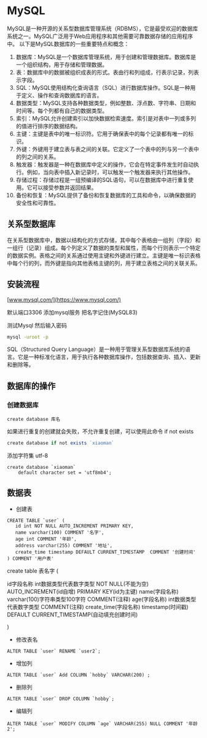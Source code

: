 # MySQL

MySQL是一种开源的关系型数据库管理系统（RDBMS），它是最受欢迎的数据库系统之一。MySQL广泛用于Web应用程序和其他需要可靠数据存储的应用程序中。
以下是MySQL数据库的一些重要特点和概念：

1. 数据库：MySQL是一个数据库管理系统，用于创建和管理数据库。数据库是一个组织结构，用于存储和管理数据。
2. 表：数据库中的数据被组织成表的形式。表由行和列组成，行表示记录，列表示字段。
3. SQL：MySQL使用结构化查询语言（SQL）进行数据库操作。SQL是一种用于定义、操作和查询数据库的语言。
4. 数据类型：MySQL支持各种数据类型，例如整数、浮点数、字符串、日期和时间等。每个列都有自己的数据类型。
5. 索引：MySQL允许创建索引以加快数据检索速度。索引是对表中一列或多列的值进行排序的数据结构。
6. 主键：主键是表中的唯一标识符。它用于确保表中的每个记录都有唯一的标识。
7. 外键：外键用于建立表与表之间的关联。它定义了一个表中的列与另一个表中的列之间的关系。
8. 触发器：触发器是一种在数据库中定义的操作，它会在特定事件发生时自动执行。例如，当向表中插入新记录时，可以触发一个触发器来执行其他操作。
9. 存储过程：存储过程是一组预编译的SQL语句，可以在数据库中进行重复使用。它可以接受参数并返回结果。
10. 备份和恢复：MySQL提供了备份和恢复数据库的工具和命令，以确保数据的安全性和可靠性。

## 关系型数据库

在关系型数据库中，数据以结构化的方式存储，其中每个表格由一组列（字段）和一组行（记录）组成。每个列定义了数据的类型和属性，而每个行则表示一个特定的数据实例。表格之间的关系通过使用主键和外键进行建立。主键是唯一标识表格中每个行的列，而外键是指向其他表格主键的列，用于建立表格之间的关联关系。

## 安装流程
[www.mysql.com/](https://www.mysql.com/)

默认端口3306
添加mysql服务 把名字记住(MySQL83)

测试Mysql 然后输入密码

```sh
mysql -uroot -p
```
SQL（Structured Query Language）是一种用于管理关系型数据库系统的语言。它是一种标准化语言，用于执行各种数据库操作，包括数据查询、插入、更新和删除等。

## 数据库的操作
### 创建数据库

```
create database 库名
```
如果进行重复的创建就会失败，不允许重复创建，可以使用此命令 if not exists
```js
create database if not exists `xiaoman`
```
添加字符集 utf-8
```
create database `xiaoman`
    default character set = 'utf8mb4';
```

## 数据表

* 创建表
```
CREATE TABLE `user` (
   id int NOT NULL AUTO_INCREMENT PRIMARY KEY,
   name varchar(100) COMMENT '名字',
   age int COMMENT '年龄',
   address varchar(255) COMMENT '地址',
   create_time timestamp DEFAULT CURRENT_TIMESTAMP  COMMENT '创建时间'
) COMMENT '用户表'
```
create table 表名字 (

  id字段名称   int数据类型代表数字类型   NOT NULL(不能为空)  AUTO_INCREMENT(id自增)
  PRIMARY KEY(id为主键)
  name(字段名称) varchar(100)字符串类型100字符 COMMENT(注释)
  age(字段名称) int数据类型代表数字类型  COMMENT(注释)
  create_time(字段名称) timestamp(时间戳) DEFAULT CURRENT_TIMESTAMP(自动填充创建时间)

)

* 修改表名

```
ALTER TABLE `user` RENAME `user2`;
```

* 增加列

```
ALTER TABLE `user` Add COLUMN `hobby` VARCHAR(200) ;
```

* 删除列

```
ALTER TABLE `user` DROP COLUMN `hobby`;
```

* 编辑列

```
ALTER TABLE `user` MODIFY COLUMN `age` VARCHAR(255) NULL COMMENT '年龄2';
```


